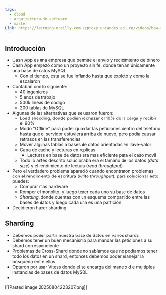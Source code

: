 ```yaml
---
tags:
  - cloud
  - arquitectura-de-software
  - master
LInk: https://learning-oreilly-com.ezproxy.uniandes.edu.co/videos/how-square-scaled/0636920459774/0636920459774-video329996/
---
```

## Introducción

- Cash App es una empresa que permite el envió y recibimiento de dinero
- Cash App empezó como un proyecto sin fe, donde tenían únicamente una base de datos MySQL
	- Con el tiempo, esta se fue inflando hasta que exploto y como la escalaron 
- Contaban con lo siguiente:
	- 40 ingenieros
	- 5 anos de trabajo
	- 500k líneas de codigo
	- 200 tablas de MySQL
- Algunas de las alternativas que se usaron fueron:
	- Load shedding, donde podían rechazar el 10% de la carga y recibir el 90%
	- Modo "Offline" para poder guardar las peticiones dentro del teléfono hasta que el servidor estuviera arriba de nuevo, pero podia causar retrasos en las transferencias
	- Mover algunas tablas a bases de datos orientadas en llave-valor
	- Capa de cache y lecturas en replicas
		- Lecturas  en base de datos era mas eficiente para el caso movil
	- Todo lo antes descrito solucionaba era el tamaño de los datos (*data size*) y el rendimiento de lectura (*read throughput*)
- Pero el verdadero problema apareció cuando encontraron problemas con el rendimiento de escritura (*write throughput*), para solucionar esto puedes:
	- Comprar mas hardware
	- Romper el monolito, y luego tener cada uno su base de datos
	- *Sharding*, donde cuentas con un esquema compartido entre las bases de datos y luego cada una es una partición
- Decidieron hacer sharding

## Sharding
 - Debemos poder partir nuestra base de datos en varios shards
- Debemos tener un buen mecanismo para mandar las peticiones a su shard correspondiente
- Problemas de Cross-Shard donde no sabíamos que no podíamos tener todo los datos en un shard, entonces debemos poder manejar la búsqueda entre ellos
- Optaron por usar Vitess donde el se encarga del manejo d e multiples instancias de bases de datos MySQL
- 
![[Pasted image 20250804223207.png]]